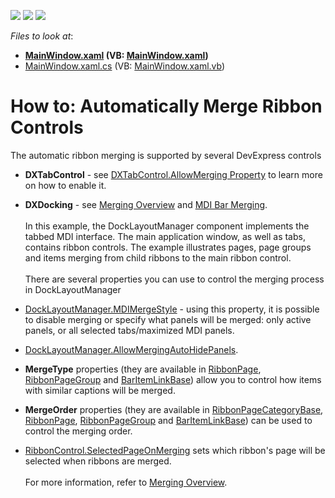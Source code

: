 <!-- default badges list -->
![](https://img.shields.io/endpoint?url=https://codecentral.devexpress.com/api/v1/VersionRange/128655445/21.1.5%2B)
[![](https://img.shields.io/badge/Open_in_DevExpress_Support_Center-FF7200?style=flat-square&logo=DevExpress&logoColor=white)](https://supportcenter.devexpress.com/ticket/details/T304338)
[![](https://img.shields.io/badge/📖_How_to_use_DevExpress_Examples-e9f6fc?style=flat-square)](https://docs.devexpress.com/GeneralInformation/403183)
<!-- default badges end -->
<!-- default file list -->
*Files to look at*:

* **[MainWindow.xaml](./CS/WpfApplication1/MainWindow.xaml) (VB: [MainWindow.xaml](./VB/WpfApplication1/MainWindow.xaml))**
* [MainWindow.xaml.cs](./CS/WpfApplication1/MainWindow.xaml.cs) (VB: [MainWindow.xaml.vb](./VB/WpfApplication1/MainWindow.xaml.vb))
<!-- default file list end -->
# How to: Automatically Merge Ribbon Controls


<p>The automatic ribbon merging is supported by several DevExpress controls

* <strong>DXTabControl</strong> - see <a href="https://documentation.devexpress.com/#WPF/DevExpressXpfCoreDXTabControl_AllowMergingtopic">DXTabControl.AllowMerging Property</a> to learn more on how to enable it.
* <strong>DXDocking</strong> - see <a href="https://documentation.devexpress.com/#WPF/CustomDocument10587">Merging Overview</a> and <a href="https://documentation.devexpress.com/#WPF/CustomDocument9155">MDI Bar Merging</a>.<br><br>In this example, the DockLayoutManager component implements the tabbed MDI interface. The main application window, as well as tabs, contains ribbon controls. The example illustrates pages, page groups and items merging from child ribbons to the main ribbon control.<br><br>There are several properties you can use to control the merging process in DockLayoutManager

* <a href="https://documentation.devexpress.com/#WPF/DevExpressXpfDockingDockLayoutManager_MDIMergeStyletopic">DockLayoutManager.MDIMergeStyle</a> - using this property, it is possible to disable merging or specify what panels will be merged: only active panels, or all selected tabs/maximized MDI panels.
* <a href="https://documentation.devexpress.com/#WPF/DevExpressXpfDockingDockLayoutManager_AllowMergingAutoHidePanelstopic">DockLayoutManager.AllowMergingAutoHidePanels</a>.
* <strong>MergeType</strong> properties (they are available in <a href="https://documentation.devexpress.com/WPF/DevExpressXpfRibbonRibbonPage_MergeTypetopic.aspx">RibbonPage</a>, <a href="https://documentation.devexpress.com/WPF/DevExpressXpfRibbonRibbonPageGroup_MergeTypetopic.aspx">RibbonPageGroup</a> and <a href="https://documentation.devexpress.com/WPF/DevExpressXpfBarsBarItemLinkBase_MergeTypetopic.aspx">BarItemLinkBase</a>) allow you to control how items with similar captions will be merged.
* <strong>MergeOrder</strong> properties (they are available in <a href="https://documentation.devexpress.com/WPF/DevExpressXpfRibbonRibbonPageCategoryBase_MergeOrdertopic.aspx">RibbonPageCategoryBase</a>, <a href="https://documentation.devexpress.com/WPF/DevExpressXpfRibbonRibbonPage_MergeOrdertopic.aspx">RibbonPage</a>, <a href="https://documentation.devexpress.com/WPF/DevExpressXpfRibbonRibbonPageGroup_MergeOrdertopic.aspx">RibbonPageGroup</a> and <a href="https://documentation.devexpress.com/WPF/DevExpressXpfBarsBarItemLinkBase_MergeOrdertopic.aspx">BarItemLinkBase</a>) can be used to control the merging order.
* <a href="https://documentation.devexpress.com/#WPF/DevExpressXpfRibbonRibbonControl_SelectedPageOnMergingtopic">RibbonControl.SelectedPageOnMerging</a> sets which ribbon's page will be selected when ribbons are merged.<br><br>For more information, refer to <a href="https://documentation.devexpress.com/#WPF/CustomDocument10587">Merging Overview</a>.</p>

<br/>



